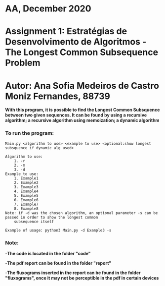# AA, December 2020
# Assignment 1: Estratégias de Desenvolvimento de Algoritmos - The Longest Common Subsequence Problem
# Autor: Ana Sofia Medeiros de Castro Moniz Fernandes, 88739

**With this program, it is possible to find the Longest Common Subsquence between two given sequences.
It can be found by using a recursive algorithm; a recursive algorithm using memoization; a dynamic algorithm**

### To run the program:
    Main.py <algorithm to use> <example to use> <optional:show longest subsquence if dynamic alg used>

    Algorithm to use:
        1. -r
        2. -m
        3. -d
    Example to use:
        1. Example1
        2. Example2
        3. Example3
        4. Example4
        5. Example5
        6. Example6
        7. Example7
        8. Example8
    Note: if -d was the chosen algorithm, an optional parameter -s can be passed in order to show the longest common
        subsequence itself

    Example of usage: python3 Main.py -d Example3 -s

### Note:

-**The code is located in the folder "code"**

-**The pdf report can be found in the folder "report"**

-**The fluxograms inserted in the report can be found in the folder "fluxograms", once it may not be perceptible in the pdf in certain devices**
